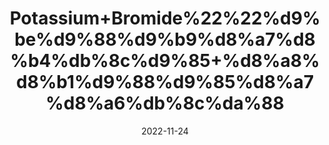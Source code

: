 ---
title: 'Potassium+Bromide%22%22%d9%be%d9%88%d9%b9%d8%a7%d8%b4%db%8c%d9%85+%d8%a8%d8%b1%d9%88%d9%85%d8%a7%d8%a6%db%8c%da%88'
date: '2022-11-24' 
metatag: '' 
inventory: '0' 
draft: false 
# meta description 
shortDescripton: 'Potassium+bromide+works+by+decreasing+seizure+activity+within+the+central+nervous+system.'
description: 'Chemical+Extracts+%da%a9%d9%85%db%8c%da%a9%d9%84+%d8%b3%d8%aa'
longdescription: ''
tags: ''
brand: ''
subCategory: ''
unit: '10 gm-Pk'
sellCount: '0'
featured: False
# product Price
price: '60.0'
# Product Short Description
shortDescription: 'Potassium+bromide+works+by+decreasing+seizure+activity+within+the+central+nervous+system.'
productID: '239F921D-1F25-ED11-9968-005056B3A416'
type: 'products'
category: 'Chemical+Extracts+%da%a9%d9%85%db%8c%da%a9%d9%84+%d8%b3%d8%aa' 
thumnailproduct: 'https://eraconnect.blob.core.windows.net/product-images/aminsaddiquidawakhana/239F921D-1F25-ED11-9968-005056B3A416.webp' 
images:
  - image: 'https://eraconnect.blob.core.windows.net/product-images/aminsaddiquidawakhana/239F921D-1F25-ED11-9968-005056B3A416.webp'  
Variants:
---